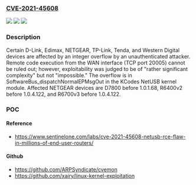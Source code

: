 ### [CVE-2021-45608](https://cve.mitre.org/cgi-bin/cvename.cgi?name=CVE-2021-45608)
![](https://img.shields.io/static/v1?label=Product&message=n%2Fa&color=blue)
![](https://img.shields.io/static/v1?label=Version&message=n%2Fa&color=blue)
![](https://img.shields.io/static/v1?label=Vulnerability&message=n%2Fa&color=brighgreen)

### Description

Certain D-Link, Edimax, NETGEAR, TP-Link, Tenda, and Western Digital devices are affected by an integer overflow by an unauthenticated attacker. Remote code execution from the WAN interface (TCP port 20005) cannot be ruled out; however, exploitability was judged to be of "rather significant complexity" but not "impossible." The overflow is in SoftwareBus_dispatchNormalEPMsgOut in the KCodes NetUSB kernel module. Affected NETGEAR devices are D7800 before 1.0.1.68, R6400v2 before 1.0.4.122, and R6700v3 before 1.0.4.122.

### POC

#### Reference
- https://www.sentinelone.com/labs/cve-2021-45608-netusb-rce-flaw-in-millions-of-end-user-routers/

#### Github
- https://github.com/ARPSyndicate/cvemon
- https://github.com/xairy/linux-kernel-exploitation

